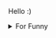 

Hello :)  <details>

<summary>For Funny</summary>




<!--START_SECTION:waka-->
![Code Time](http://img.shields.io/badge/Code%20Time-188%20hrs%2057%20mins-blue)

![Profile Views](http://img.shields.io/badge/Profile%20Views-32-blue)

**🐱 My GitHub Data** 

> 🏆 577 Contributions in the Year 2022
 > 
> 📦 77.1 kB Used in GitHub's Storage 
 > 
> 💼 Opted to Hire
 > 
> 📜 49 Public Repositories 
 > 
> 🔑 1 Private Repository 
 > 
**I'm a Night 🦉** 

```text
🌞 Morning    84 commits     ████░░░░░░░░░░░░░░░░░░░░░   15.91% 
🌆 Daytime    155 commits    ███████░░░░░░░░░░░░░░░░░░   29.36% 
🌃 Evening    134 commits    ██████░░░░░░░░░░░░░░░░░░░   25.38% 
🌙 Night      155 commits    ███████░░░░░░░░░░░░░░░░░░   29.36%

```
📅 **I'm Most Productive on Monday** 

```text
Monday       101 commits    ████░░░░░░░░░░░░░░░░░░░░░   19.13% 
Tuesday      53 commits     ██░░░░░░░░░░░░░░░░░░░░░░░   10.04% 
Wednesday    70 commits     ███░░░░░░░░░░░░░░░░░░░░░░   13.26% 
Thursday     70 commits     ███░░░░░░░░░░░░░░░░░░░░░░   13.26% 
Friday       99 commits     ████░░░░░░░░░░░░░░░░░░░░░   18.75% 
Saturday     56 commits     ██░░░░░░░░░░░░░░░░░░░░░░░   10.61% 
Sunday       79 commits     ███░░░░░░░░░░░░░░░░░░░░░░   14.96%

```


📊 **This Week I Spent My Time On** 

```text
⌚︎ Time Zone: Europe/Istanbul

💬 Programming Languages: 
CSS                      1 hr 43 mins        █████████████████░░░░░░░░   69.77% 
JavaScript               44 mins             ███████░░░░░░░░░░░░░░░░░░   30.23%

🐱‍💻 Projects: 
awaseru                  2 hrs 27 mins       █████████████████████████   100.0%

```

**I Mostly Code in JavaScript** 

```text
JavaScript               19 repos            ████████████░░░░░░░░░░░░░   47.5% 
HTML                     7 repos             ████░░░░░░░░░░░░░░░░░░░░░   17.5% 
CSS                      6 repos             ███░░░░░░░░░░░░░░░░░░░░░░   15.0% 
Swift                    5 repos             ███░░░░░░░░░░░░░░░░░░░░░░   12.5% 
TypeScript               2 repos             █░░░░░░░░░░░░░░░░░░░░░░░░   5.0%

```



 Last Updated on 11/10/2022 18:58:47 UTC
<!--END_SECTION:waka-->

</details>
